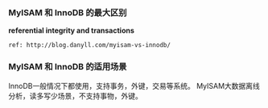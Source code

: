 ### MyISAM 和 InnoDB 的最大区别
**referential integrity and transactions**
```
ref: http://blog.danyll.com/myisam-vs-innodb/
```

### MyISAM 和 InnoDB 的适用场景
InnoDB一般情况下都使用，支持事务，外键，交易等系统。
MyISAM大数据离线分析，读多写少场景，不支持事物，外键。
